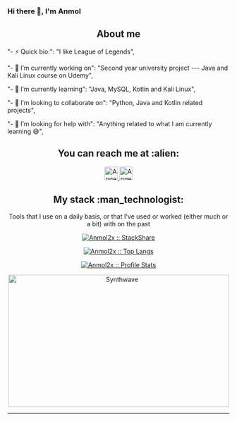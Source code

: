 ### Hi there 👋, I'm Anmol

<h2 align="center">About me</h2>

"- ⚡ Quick bio:": "I like League of Legends",

"- 🔭 I’m currently working on": "Second year university project --- Java and Kali Linux course on Udemy",

"- 🌱 I’m currently learning": "Java, MySQL, Kotlin and Kali Linux",

"- 👯 I’m looking to collaborate on": "Python, Java and Kotlin related projects",

"- 🤔 I’m looking for help with": "Anything related to what I am currently learning 😅",

<h2 align="center">You can reach me at :alien:</h2>

<p align="center">

<a href="https://www.linkedin.com/in/angel-santiago-jaime-zavala-601813199/">

<img src="https://www.vectorlogo.zone/logos/linkedin/linkedin-icon.svg" alt="Angel Santiago Jaime Zavala's LinkedIn Profile" height="30" width="30">

</a>

<a href="https://gitlab.com/Anmol2x">

<img src="https://www.vectorlogo.zone/logos/gitlab/gitlab-icon.svg" alt="Angel Santiago Jaime Zavala's GitLab Profile" height="30" width="30">

</a>

</p>

<h2 align="center">My stack :man_technologist:</h2>

<p align="center">Tools that I use on a daily basis, or that I've used or worked (either much or a bit) with on the past</p>

<p align="center">

<a href="https://stackshare.io/anmol2x/my-personal-stack">

<img src="http://img.shields.io/badge/tech-stack-0690fa.svg?style=flat" alt="Anmol2x :: StackShare" />

<p align="center"><img src="https://github-readme-stats.vercel.app/api/top-langs/?username=anmol2x&langs_count=10&theme=tokyonight&layout=compact" alt="Anmol2x :: Top Langs" /></p>

<p align="center"><img src="https://github-readme-stats.vercel.app/api?username=anmol2x&show_icons=true&theme=synthwave" alt="Anmol2x :: Profile Stats" /></p>

<p align="center"><img src="https://thumbs.gfycat.com/GoodnaturedFondGaur-size_restricted.gif" alt="Synthwave" height="300" width="500"></p>

---
